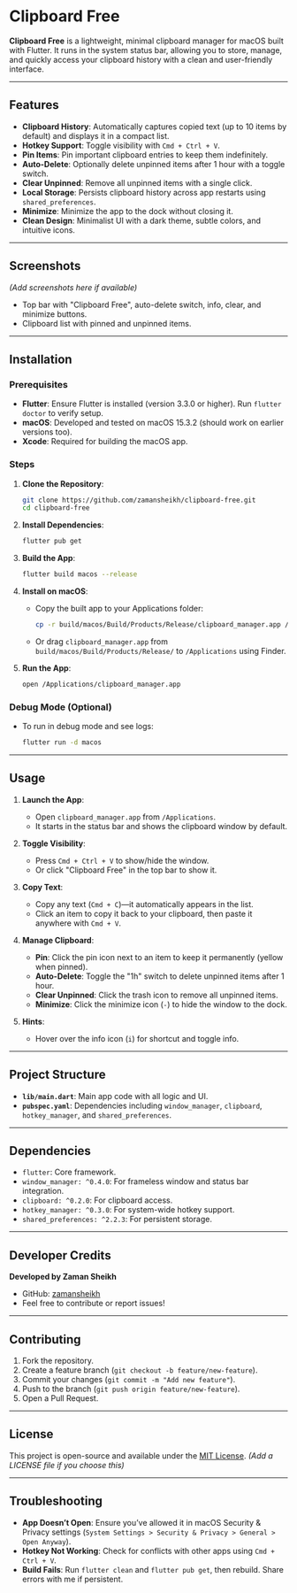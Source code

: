 # Clipboard Free

**Clipboard Free** is a lightweight, minimal clipboard manager for macOS built with Flutter. It runs in the system status bar, allowing you to store, manage, and quickly access your clipboard history with a clean and user-friendly interface.

---

## Features

- **Clipboard History**: Automatically captures copied text (up to 10 items by default) and displays it in a compact list.
- **Hotkey Support**: Toggle visibility with `Cmd + Ctrl + V`.
- **Pin Items**: Pin important clipboard entries to keep them indefinitely.
- **Auto-Delete**: Optionally delete unpinned items after 1 hour with a toggle switch.
- **Clear Unpinned**: Remove all unpinned items with a single click.
- **Local Storage**: Persists clipboard history across app restarts using `shared_preferences`.
- **Minimize**: Minimize the app to the dock without closing it.
- **Clean Design**: Minimalist UI with a dark theme, subtle colors, and intuitive icons.

---

## Screenshots

*(Add screenshots here if available)*  
- Top bar with "Clipboard Free", auto-delete switch, info, clear, and minimize buttons.
- Clipboard list with pinned and unpinned items.

---

## Installation

### Prerequisites
- **Flutter**: Ensure Flutter is installed (version 3.3.0 or higher). Run `flutter doctor` to verify setup.
- **macOS**: Developed and tested on macOS 15.3.2 (should work on earlier versions too).
- **Xcode**: Required for building the macOS app.

### Steps
1. **Clone the Repository**:
   ```bash
   git clone https://github.com/zamansheikh/clipboard-free.git
   cd clipboard-free
   ```

2. **Install Dependencies**:
   ```bash
   flutter pub get
   ```

3. **Build the App**:
   ```bash
   flutter build macos --release
   ```

4. **Install on macOS**:
   - Copy the built app to your Applications folder:
     ```bash
     cp -r build/macos/Build/Products/Release/clipboard_manager.app /Applications/
     ```
   - Or drag `clipboard_manager.app` from `build/macos/Build/Products/Release/` to `/Applications` using Finder.

5. **Run the App**:
   ```bash
   open /Applications/clipboard_manager.app
   ```

### Debug Mode (Optional)
- To run in debug mode and see logs:
  ```bash
  flutter run -d macos
  ```

---

## Usage

1. **Launch the App**:
   - Open `clipboard_manager.app` from `/Applications`.
   - It starts in the status bar and shows the clipboard window by default.

2. **Toggle Visibility**:
   - Press `Cmd + Ctrl + V` to show/hide the window.
   - Or click "Clipboard Free" in the top bar to show it.

3. **Copy Text**:
   - Copy any text (`Cmd + C`)—it automatically appears in the list.
   - Click an item to copy it back to your clipboard, then paste it anywhere with `Cmd + V`.

4. **Manage Clipboard**:
   - **Pin**: Click the pin icon next to an item to keep it permanently (yellow when pinned).
   - **Auto-Delete**: Toggle the "1h" switch to delete unpinned items after 1 hour.
   - **Clear Unpinned**: Click the trash icon to remove all unpinned items.
   - **Minimize**: Click the minimize icon (`-`) to hide the window to the dock.

5. **Hints**:
   - Hover over the info icon (`i`) for shortcut and toggle info.

---

## Project Structure

- **`lib/main.dart`**: Main app code with all logic and UI.
- **`pubspec.yaml`**: Dependencies including `window_manager`, `clipboard`, `hotkey_manager`, and `shared_preferences`.

---

## Dependencies

- `flutter`: Core framework.
- `window_manager: ^0.4.0`: For frameless window and status bar integration.
- `clipboard: ^0.2.0`: For clipboard access.
- `hotkey_manager: ^0.3.0`: For system-wide hotkey support.
- `shared_preferences: ^2.2.3`: For persistent storage.

---

## Developer Credits

**Developed by Zaman Sheikh**  
- GitHub: [zamansheikh](https://github.com/zamansheikh)  
- Feel free to contribute or report issues!

---

## Contributing

1. Fork the repository.
2. Create a feature branch (`git checkout -b feature/new-feature`).
3. Commit your changes (`git commit -m "Add new feature"`).
4. Push to the branch (`git push origin feature/new-feature`).
5. Open a Pull Request.

---

## License

This project is open-source and available under the [MIT License](LICENSE). *(Add a LICENSE file if you choose this)*

---

## Troubleshooting

- **App Doesn’t Open**: Ensure you’ve allowed it in macOS Security & Privacy settings (`System Settings > Security & Privacy > General > Open Anyway`).
- **Hotkey Not Working**: Check for conflicts with other apps using `Cmd + Ctrl + V`.
- **Build Fails**: Run `flutter clean` and `flutter pub get`, then rebuild. Share errors with me if persistent.
